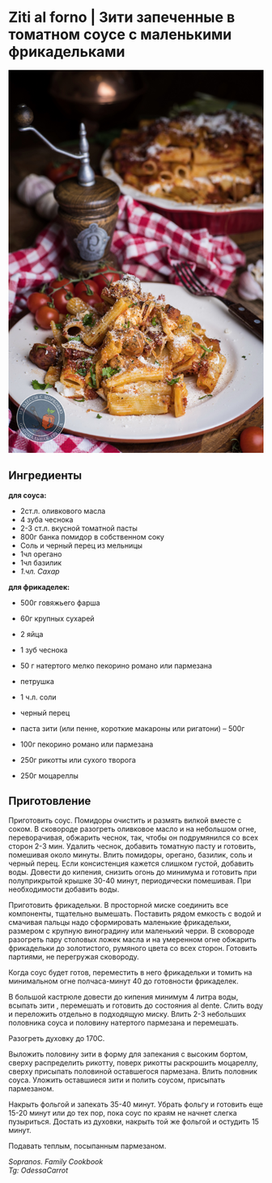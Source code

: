 # Ziti al forno  \| Зити запеченные в томатном соусе с маленькими фрикадельками

![Ziti al forno](../../pics/6b240fa5df9353c373272.jpg)

## Ингредиенты

**для соуса:**

* 2ст.л. оливкового масла
* 4 зуба чеснока
* 2-3 ст.л. вкусной томатной пасты
* 800г банка помидор в собственном соку
* Соль и черный перец из мельницы
* 1чл орегано
* 1чл базилик
* _1.чл. Сахар_

**для фрикаделек:**

* 500г говяжьего фарша
* 60г крупных сухарей
* 2 яйца
* 1 зуб чеснока
* 50 г натертого мелко пекорино романо или пармезана
* петрушка
* 1 ч.л. соли
* черный перец

* паста зити (или пенне, короткие макароны или ригатони) – 500г
* 100г пекорино романо или пармезана
* 250г рикотты или сухого творога
* 250г моцареллы

## Приготовление

Приготовить соус. Помидоры очистить и размять вилкой вместе с соком.  В сковороде разогреть оливковое масло и на небольшом огне, переворачивая, обжарить чеснок, так, чтобы он подрумянился со всех сторон 2-3 мин. Удалить чеснок, добавить томатную пасту и готовить, помешивая около минуты. Влить помидоры, орегано, базилик, соль и черный перец. Если консистенция кажется слишком густой, добавить воды.  Довести до кипения, снизить огонь до минимума и готовить при полуприкрытой крышке 30-40 минут, периодически помешивая. При необходимости добавить воды.

Приготовить фрикадельки. В просторной миске соединить все компоненты, тщательно вымешать. Поставить рядом емкость с водой и смачивая пальцы надо сформировать маленькие фрикадельки, размером с крупную виноградину или маленький черри. В сковороде разогреть пару столовых ложек масла и на умеренном огне обжарить фрикадельки до золотистого, румяного цвета со всех сторон. Готовить партиями, не перегружая сковороду.

Когда соус будет готов, переместить в него фрикадельки и томить на минимальном огне полчаса-минут 40 до готовности фрикаделек.

В большой кастрюле довести до кипения минимум 4 литра воды, всыпать зити , перемешать и готовить до состояния al dente. Слить воду и переложить отдельно в подходящую миску. Влить 2-3 небольших половника соуса и половину натертого пармезана и перемешать.

Разогреть духовку до 170С.

Выложить половину зити в форму для запекания с высоким бортом, сверху распределить рикотту, поверх рикотты раскрошить моцареллу, сверху присыпать половиной оставшегося пармезана. Влить половник соуса. Уложить оставшиеся зити и полить соусом, присыпать пармезаном.

Накрыть фольгой и запекать 35-40 минут. Убрать фольгу и готовить еще 15-20 минут или до тех пор, пока соус по краям не начнет слегка пузыриться. Достать из духовки, накрыть той же фольгой и остудить 15 минут.

Подавать теплым, посыпанным пармезаном.

*Sopranos. Family Cookbook*  
*Tg: OdessaCarrot*
